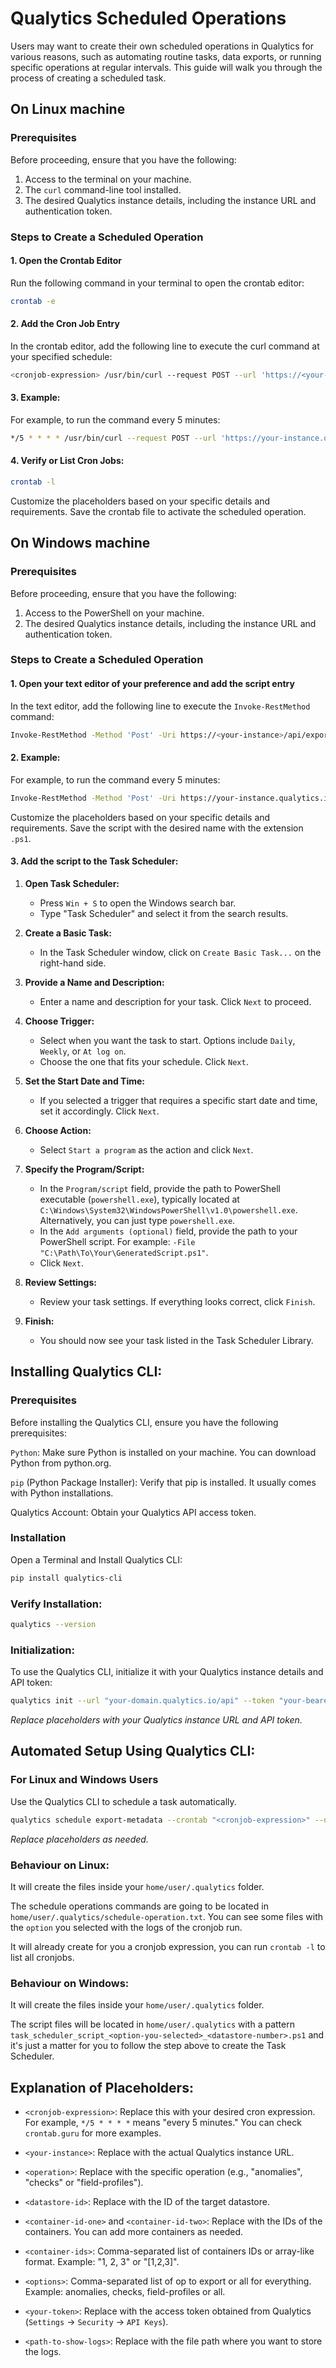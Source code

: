 # Qualytics Scheduled Operations

Users may want to create their own scheduled operations in Qualytics for various reasons, such as automating routine tasks, data exports, or running specific operations at regular intervals. This guide will walk you through the process of creating a scheduled task.

## On Linux machine

### Prerequisites
Before proceeding, ensure that you have the following:

1. Access to the terminal on your machine.
2. The `curl` command-line tool installed.
3. The desired Qualytics instance details, including the instance URL and authentication token.


### Steps to Create a Scheduled Operation

#### 1. Open the Crontab Editor

Run the following command in your terminal to open the crontab editor:

```bash
crontab -e
```

#### 2. Add the Cron Job Entry

In the crontab editor, add the following line to execute the curl command at your specified schedule:

```bash
<cronjob-expression> /usr/bin/curl --request POST --url 'https://<your-instance>.qualytics.io/api/export/<operation>?datastore=<datastore-id>&containers=<container-id-one>&containers=<container-id-two>' --header 'Authorization: Bearer <your-token>' >> <path-to-show-logs> 2>&1
```

#### 3. Example:
For example, to run the command every 5 minutes:

```bash
*/5 * * * * /usr/bin/curl --request POST --url 'https://your-instance.qualytics.io/api/export/anomalies?datastore=123&containers=14&containers=16' --header 'Authorization: Bearer eyJhbGciOiJIUzI1NiIsInR5cCI6IkpXVCJ9...' >> /path/to/show/logs.txt 2>&1
```
#### 4. Verify or List Cron Jobs:

```bash
crontab -l
```

Customize the placeholders based on your specific details and requirements. Save the crontab file to activate the scheduled operation.


## On Windows machine
### Prerequisites
Before proceeding, ensure that you have the following:

1. Access to the PowerShell on your machine.
3. The desired Qualytics instance details, including the instance URL and authentication token.


### Steps to Create a Scheduled Operation

#### 1. Open your text editor of your preference and add the script entry

In the text editor, add the following line to execute the `Invoke-RestMethod` command:

```bash
Invoke-RestMethod -Method 'Post' -Uri https://<your-instance>/api/export/anomalies?datastore=<datastore-id>&containers=<container-id-one>&containers=<container-id-two> -Headers @{'Authorization' = 'Bearer <your-token>'; 'Content-Type' = 'application/json'}
```

#### 2. Example:
For example, to run the command every 5 minutes:

```bash
Invoke-RestMethod -Method 'Post' -Uri https://your-instance.qualytics.io/api/export/anomalies?datastore=123&containers=44&containers=22 -Headers @{'Authorization' = 'Bearer eyJhbGciOiJIUzI1NiIsInR5cCI6IkpXVCJ9...'; 'Content-Type' = 'application/json'}
```

Customize the placeholders based on your specific details and requirements. Save the script with the desired name with the extension `.ps1`.

#### 3. Add the script to the Task Scheduler:

1. **Open Task Scheduler:**
    - Press `Win + S` to open the Windows search bar.
    - Type "Task Scheduler" and select it from the search results.

2. **Create a Basic Task:**
    - In the Task Scheduler window, click on `Create Basic Task...` on the right-hand side.

3. **Provide a Name and Description:**
    - Enter a name and description for your task. Click `Next` to proceed.

4. **Choose Trigger:**
    - Select when you want the task to start. Options include `Daily`, `Weekly`, or `At log on`.
    - Choose the one that fits your schedule. Click `Next`.

5. **Set the Start Date and Time:**
    - If you selected a trigger that requires a specific start date and time, set it accordingly. Click `Next`.

6. **Choose Action:**
    - Select `Start a program` as the action and click `Next`.

7. **Specify the Program/Script:**
    - In the `Program/script` field, provide the path to PowerShell executable (`powershell.exe`), typically located at `C:\Windows\System32\WindowsPowerShell\v1.0\powershell.exe`. Alternatively, you can just type `powershell.exe`.
    - In the `Add arguments (optional)` field, provide the path to your PowerShell script. For example: `-File "C:\Path\To\Your\GeneratedScript.ps1"`.
    - Click `Next`.

8. **Review Settings:**
    - Review your task settings. If everything looks correct, click `Finish`.

9. **Finish:**
    - You should now see your task listed in the Task Scheduler Library.

## Installing Qualytics CLI:

### Prerequisites
Before installing the Qualytics CLI, ensure you have the following prerequisites:

`Python`: Make sure Python is installed on your machine. You can download Python from python.org.

`pip` (Python Package Installer): Verify that pip is installed. It usually comes with Python installations.

Qualytics Account: Obtain your Qualytics API access token.

### Installation
Open a Terminal and Install Qualytics CLI:

```bash
pip install qualytics-cli
```

### Verify Installation:

```bash
qualytics --version
```

### Initialization:

To use the Qualytics CLI, initialize it with your Qualytics instance details and API token:

```bash
qualytics init --url "your-domain.qualytics.io/api" --token "your-bearer-token"
```
    
_Replace placeholders with your Qualytics instance URL and API token._


## Automated Setup Using Qualytics CLI:

### For Linux and Windows Users

Use the Qualytics CLI to schedule a task automatically.

```bash
qualytics schedule export-metadata --crontab "<cronjob-expression>" --datastore <datastore-id> --containers <container-ids> --options <metadata-options>
```

_Replace placeholders as needed._

### Behaviour on Linux:

It will create the files inside your `home/user/.qualytics` folder.

The schedule operations commands are going to be located in `home/user/.qualytics/schedule-operation.txt`.
You can see some files with the `option` you selected with the logs of the cronjob run.

It will already create for you a cronjob expression, you can run `crontab -l` to list all cronjobs.

### Behaviour on Windows:

It will create the files inside your `home/user/.qualytics` folder.

The script files will be located in `home/user/.qualytics` with a pattern `task_scheduler_script_<option-you-selected>_<datastore-number>.ps1` and it's just a matter for you to follow the step above to create the Task Scheduler.

## Explanation of Placeholders:

* `<cronjob-expression>`: Replace this with your desired cron expression. For example, `*/5 * * * *` means "every 5 minutes." You can check `crontab.guru` for more examples.

* `<your-instance>`: Replace with the actual Qualytics instance URL.

* `<operation>`: Replace with the specific operation (e.g., "anomalies", "checks" or "field-profiles").

* `<datastore-id>`: Replace with the ID of the target datastore.

* `<container-id-one>` and `<container-id-two>`: Replace with the IDs of the containers. You can add more containers as needed.

* `<container-ids>`: Comma-separated list of containers IDs or array-like format. Example: "1, 2, 3" or "[1,2,3]".

* `<options>`: Comma-separated list of op to export or all for everything. Example: anomalies, checks, field-profiles or all.

* `<your-token>`: Replace with the access token obtained from Qualytics (`Settings` -> `Security` -> `API Keys`).

* `<path-to-show-logs>`: Replace with the file path where you want to store the logs.